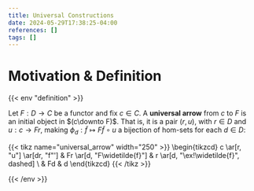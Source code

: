 ```yaml
---
title: Universal Constructions
date: 2024-05-29T17:38:25-04:00
references: []
tags: []
---
```


# Motivation & Definition

{{< env "definition" >}}

Let $F:D\to C$ be a functor and fix $c\in C$. A **universal arrow** from $c$ to $F$ is an initial object in $(c\downto F)$. That is, it is a pair $(r,u)$, with $r\in D$ and $u:c\to Fr$, making $\phi_d:\widetilde{f}\mapsto F\widetilde{f}\circ u$ a bijection of hom-sets for each $d\in D$:

{{< tikz name="universal_arrow" width="250" >}}
    \begin{tikzcd}
        c \ar[r, "u"] \ar[dr, "f"'] & Fr \ar[d, "F\widetilde{f}"] & r \ar[d, "\ex!\widetilde{f}", dashed] \\
        & Fd & d
    \end{tikzcd}
{{< /tikz >}}

{{< /env >}}
